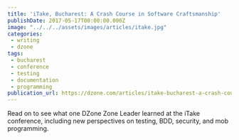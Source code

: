 ```yaml
---
title: 'iTake, Bucharest: A Crash Course in Software Craftsmanship'
publishDate: 2017-05-17T00:00:00.000Z
image: "../../../assets/images/articles/itake.jpg"
categories:
 - writing
 - dzone
tags:
 - bucharest
 - conference
 - testing
 - documentation
 - programming
publication_url: https://dzone.com/articles/itake-bucharest-a-crash-course-in-software-craftsm
---
```


Read on to see what one DZone Zone Leader learned at the iTake conference, including new perspectives on testing, BDD, security, and mob programming.

